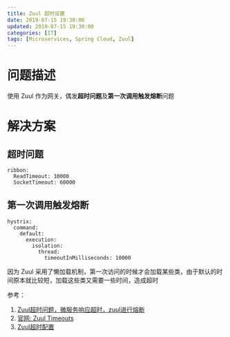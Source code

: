 ```yaml
---
title: Zuul 超时设置
date: 2019-07-15 19:30:00
updated: 2019-07-15 19:30:00
categories: [IT]
tags: [Microservices, Spring Cloud, Zuul]
---
```


# 问题描述

使用 Zuul 作为网关，偶发**超时问题**及**第一次调用触发熔断**问题

# 解决方案

## 超时问题

```
ribbon:
  ReadTimeout: 10000
  SocketTimeout: 60000
```

## 第一次调用触发熔断

```
hystrix:
  command:
    default:
      execution:
        isolation:
          thread:
            timeoutInMilliseconds: 10000
```

因为 Zuul 采用了懒加载机制，第一次访问的时候才会加载某些类，由于默认的时间原本就比较短，加载这些类又需要一些时间，造成超时


参考：

1. [Zuul超时问题，微服务响应超时，zuul进行熔断](https://blog.csdn.net/tianyaleixiaowu/article/details/78772269)
1. [官网: Zuul Timeouts](https://cloud.spring.io/spring-cloud-netflix/single/spring-cloud-netflix.html#_zuul_timeouts)
1. [Zuul超时配置](https://www.jianshu.com/p/8d7dc1c58346)
